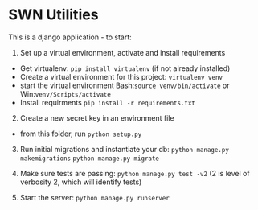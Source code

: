 # SWN Utilities

This is a django application - to start:

1. Set up a virtual environment, activate and install requirements
 - Get virtualenv: `pip install virtualenv` (if not already installed)
 - Create a virtual environment for this project: `virtualenv venv`
 - start the virtual environment Bash:`source venv/bin/activate` or Win:`venv/Scripts/activate` 
 - Install requirments `pip install -r requirements.txt`

2. Create a new secret key in an environment file
 - from this folder, run `python setup.py`

3. Run initial migrations and instantiate your db: `python manage.py makemigrations` `python manage.py migrate`

4. Make sure tests are passing: `python manage.py test -v2` (2 is level of verbosity 2, which will identify tests)

5. Start the server: `python manage.py runserver`

 